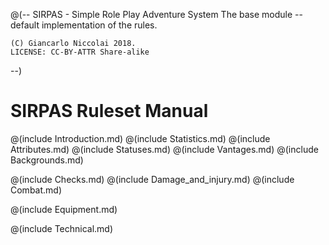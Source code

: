 @(--
	SIRPAS - Simple Role Play Adventure System
	The base module -- default implementation of the rules.

	(C) Giancarlo Niccolai 2018.
	LICENSE: CC-BY-ATTR Share-alike
--)

# SIRPAS Ruleset Manual

@(include Introduction.md)
@(include Statistics.md)
@(include Attributes.md)
@(include Statuses.md)
@(include Vantages.md)
@(include Backgrounds.md)

@(include Checks.md)
@(include Damage_and_injury.md)
@(include Combat.md)

@(include Equipment.md)

@(include Technical.md)
